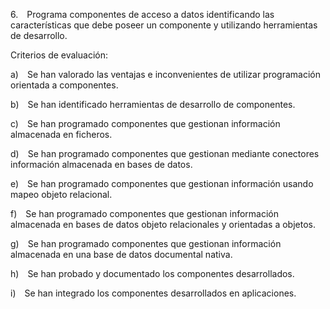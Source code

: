 6. Programa componentes de acceso a datos identificando las características que debe poseer un componente y utilizando herramientas de desarrollo.

Criterios de evaluación:

a) Se han valorado las ventajas e inconvenientes de utilizar programación orientada a componentes.

b) Se han identificado herramientas de desarrollo de componentes.

c) Se han programado componentes que gestionan información almacenada en ficheros.

d) Se han programado componentes que gestionan mediante conectores información almacenada en bases de datos.

e) Se han programado componentes que gestionan información usando mapeo objeto relacional.

f) Se han programado componentes que gestionan información almacenada en bases de datos objeto relacionales y orientadas a objetos.

g) Se han programado componentes que gestionan información almacenada en una base de datos documental nativa.

h) Se han probado y documentado los componentes desarrollados.

i) Se han integrado los componentes desarrollados en aplicaciones.
